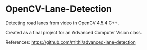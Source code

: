 # OpenCV-Lane-Detection
Detecting road lanes from video in OpenCV 4.5.4 C++.

Created as a final project for an Advanced Computer Vision class.

References:
https://github.com/mithi/advanced-lane-detection
